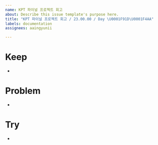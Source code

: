 ```yaml
---
name: KPT 파이널 프로젝트 회고
about: Describe this issue template's purpose here.
title: "KPT 파이널 프로젝트 회고 / 23.00.00 / Day \U0001F91D\U0001F4AA"
labels: documentation
assignees: aaingyunii

---
```


# Keep

- 

# Problem

-

# Try

-
